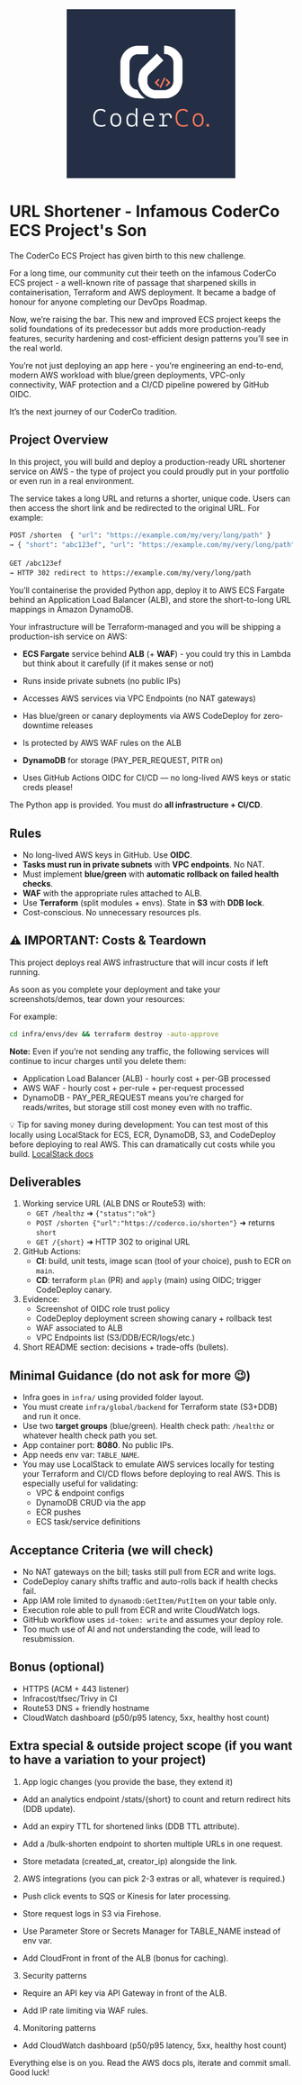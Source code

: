 <div align="center">
    <img src="./images/coderco.jpg" alt="CoderCo" width="300"/>
</div>

# URL Shortener - Infamous CoderCo ECS Project's Son

The CoderCo ECS Project has given birth to this new challenge.

For a long time, our community cut their teeth on the infamous CoderCo ECS project - a well-known rite of passage that sharpened skills in containerisation, Terraform and AWS deployment. It became a badge of honour for anyone completing our DevOps Roadmap.

Now, we’re raising the bar. This new and improved ECS project keeps the solid foundations of its predecessor but adds more production-ready features, security hardening and cost-efficient design patterns you’ll see in the real world.

You’re not just deploying an app here - you’re engineering an end-to-end, modern AWS workload with blue/green deployments, VPC-only connectivity, WAF protection and a CI/CD pipeline powered by GitHub OIDC.

It’s the next journey of our CoderCo tradition.

## Project Overview

In this project, you will build and deploy a production-ready URL shortener service on AWS - the type of project you could proudly put in your portfolio or even run in a real environment.

The service takes a long URL and returns a shorter, unique code. Users can then access the short link and be redirected to the original URL. For example:

```bash
POST /shorten  { "url": "https://example.com/my/very/long/path" }
→ { "short": "abc123ef", "url": "https://example.com/my/very/long/path" }

GET /abc123ef
→ HTTP 302 redirect to https://example.com/my/very/long/path
```

You’ll containerise the provided Python app, deploy it to AWS ECS Fargate behind an Application Load Balancer (ALB), and store the short-to-long URL mappings in Amazon DynamoDB.

Your infrastructure will be Terraform-managed and you will be shipping a production-ish service on AWS:

- **ECS Fargate** service behind **ALB** (+ **WAF**) - you could try this in Lambda but think about it carefully (if it makes sense or not)

- Runs inside private subnets (no public IPs)
- Accesses AWS services via VPC Endpoints (no NAT gateways)

- Has blue/green or canary deployments via AWS CodeDeploy for zero-downtime releases

- Is protected by AWS WAF rules on the ALB

- **DynamoDB** for storage (PAY_PER_REQUEST, PITR on)

- Uses GitHub Actions OIDC for CI/CD — no long-lived AWS keys or static creds please!

The Python app is provided. You must do **all infrastructure + CI/CD**.

## Rules

- No long-lived AWS keys in GitHub. Use **OIDC**.
- **Tasks must run in private subnets** with **VPC endpoints**. No NAT.
- Must implement **blue/green** with **automatic rollback on failed health checks**.
- **WAF** with the appropriate rules attached to ALB.
- Use **Terraform** (split modules + envs). State in **S3** with **DDB lock**.
- Cost-conscious. No unnecessary resources pls.


## ⚠️ IMPORTANT: Costs & Teardown

This project deploys real AWS infrastructure that will incur costs if left running.

As soon as you complete your deployment and take your screenshots/demos, tear down your resources:

For example:

```bash
cd infra/envs/dev && terraform destroy -auto-approve
```

**Note:** Even if you’re not sending any traffic, the following services will continue to incur charges until you delete them:

- Application Load Balancer (ALB) - hourly cost + per-GB processed
- AWS WAF - hourly cost + per-rule + per-request processed
- DynamoDB - PAY_PER_REQUEST means you’re charged for reads/writes, but storage still cost money even with no traffic. 

💡 Tip for saving money during development: You can test most of this locally using LocalStack for ECS, ECR, DynamoDB, S3, and CodeDeploy before deploying to real AWS. This can dramatically cut costs while you build. [LocalStack docs](https://docs.localstack.cloud/aws/getting-started/)

## Deliverables

1. Working service URL (ALB DNS or Route53) with:
   - `GET /healthz` ➜ `{"status":"ok"}`
   - `POST /shorten {"url":"https://coderco.io/shorten"}` ➜ returns `short`
   - `GET /{short}` ➜ HTTP 302 to original URL
2. GitHub Actions:
   - **CI**: build, unit tests, image scan (tool of your choice), push to ECR on `main`.
   - **CD**: terraform `plan` (PR) and `apply` (main) using OIDC; trigger CodeDeploy canary.
3. Evidence:
   - Screenshot of OIDC role trust policy
   - CodeDeploy deployment screen showing canary + rollback test
   - WAF associated to ALB
   - VPC Endpoints list (S3/DDB/ECR/logs/etc.)
4. Short README section: decisions + trade-offs (bullets).

## Minimal Guidance (do not ask for more 😉)

- Infra goes in `infra/` using provided folder layout.
- You must create `infra/global/backend` for Terraform state (S3+DDB) and run it once.
- Use two **target groups** (blue/green). Health check path: `/healthz` or whatever health check path you set.
- App container port: **8080**. No public IPs.
- App needs env var: `TABLE_NAME`.
- You may use LocalStack to emulate AWS services locally for testing your Terraform and CI/CD flows before deploying to real AWS. This is especially useful for validating:
  - VPC & endpoint configs
  - DynamoDB CRUD via the app
  - ECR pushes
  - ECS task/service definitions

## Acceptance Criteria (we will check)

- No NAT gateways on the bill; tasks still pull from ECR and write logs.
- CodeDeploy canary shifts traffic and auto-rolls back if health checks fail.
- App IAM role limited to `dynamodb:GetItem/PutItem` on your table only.
- Execution role able to pull from ECR and write CloudWatch logs.
- GitHub workflow uses `id-token: write` and assumes your deploy role.
- Too much use of AI and not understanding the code, will lead to resubmission.

## Bonus (optional)

- HTTPS (ACM + 443 listener)
- Infracost/tfsec/Trivy in CI
- Route53 DNS + friendly hostname
- CloudWatch dashboard (p50/p95 latency, 5xx, healthy host count)

## Extra special & outside project scope (if you want to have a variation to your project)

1. App logic changes (you provide the base, they extend it)

  - Add an analytics endpoint /stats/{short} to count and return redirect hits (DDB update).

  - Add an expiry TTL for shortened links (DDB TTL attribute).

  - Add a /bulk-shorten endpoint to shorten multiple URLs in one request.

  - Store metadata (created_at, creator_ip) alongside the link.

2. AWS integrations (you can pick 2-3 extras or all, whatever is required.)

  - Push click events to SQS or Kinesis for later processing.

  - Store request logs in S3 via Firehose.

  - Use Parameter Store or Secrets Manager for TABLE_NAME instead of env var.

  - Add CloudFront in front of the ALB (bonus for caching).

3. Security patterns

  - Require an API key via API Gateway in front of the ALB.

  - Add IP rate limiting via WAF rules.

4. Monitoring patterns

  - Add CloudWatch dashboard (p50/p95 latency, 5xx, healthy host count)

Everything else is on you. Read the AWS docs pls, iterate and commit small. Good luck!

